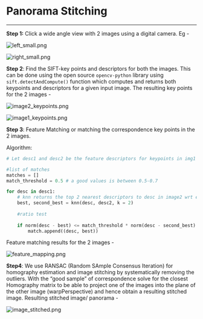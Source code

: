 # Panorama Stitching

---

**Step 1:** Click a wide angle view with 2 images using a digital camera. Eg -

![left_small.png](Panorama%20Stitching%201599413bd6dd4c8db9d55801db355d1c/left_small.png)

![right_small.png](Panorama%20Stitching%201599413bd6dd4c8db9d55801db355d1c/right_small.png)

**Step 2**: Find the SIFT-key points and descriptors for both the images. This can be done using the open source `opencv-python` library using `sift.detectAndCompute()` function which computes and returns both keypoints and descriptors for a given input image.
The resulting key points for the 2 images -

![image2_keypoints.png](Panorama%20Stitching%201599413bd6dd4c8db9d55801db355d1c/image2_keypoints.png)

![image1_keypoints.png](Panorama%20Stitching%201599413bd6dd4c8db9d55801db355d1c/image1_keypoints.png)

**Step 3**: Feature Matching or matching the correspondence key points in the 2 images. 

Algorithm:

```python
# Let desc1 and desc2 be the feature descriptors for keypoints in img1 and img2 respectively 

#list of matches
matches = []
match_threshold = 0.5 # a good values is between 0.5-0.7

for desc in desc1:
	# knn returns the top 2 nearest descriptors to desc in image2 wrt euclidian distance
	best, second_best = knn(desc, desc2, k = 2)
	
	#ratio test
	
	if norm(desc - best) <= match_threshold * norm(desc - second_best):
		match.append((desc, best))
```

Feature matching results for the 2 images -

![feature_mapping.png](Panorama%20Stitching%201599413bd6dd4c8db9d55801db355d1c/feature_mapping.png)

**Step4**: We use RANSAC (Random SAmple Consensus Iteration) for homography estimation and image stitching by systematically removing the outliers. With the “good sample” of correspondence solve for the closest Homography matrix to be able to project one of the images into the plane of the other image (warpPerspective) and hence obtain a resulting stitched image. Resulting stitched image/ panorama -

![image_stitched.png](Panorama%20Stitching%201599413bd6dd4c8db9d55801db355d1c/image_stitched.png)